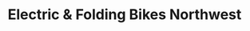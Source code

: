 ---
title: "Electric & Folding Bikes Northwest"
url: /seattle/electric-und-folding-bikes-northwest/
shop: Fahrrad
---